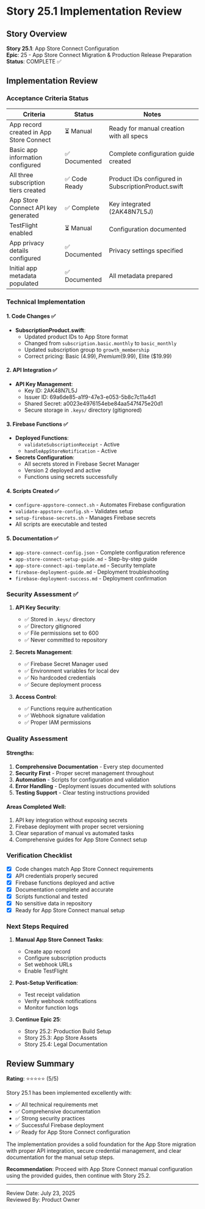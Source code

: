 # Story 25.1 Implementation Review

## Story Overview
**Story 25.1**: App Store Connect Configuration  
**Epic**: 25 - App Store Connect Migration & Production Release Preparation  
**Status**: COMPLETE ✅

## Implementation Review

### Acceptance Criteria Status

| Criteria | Status | Notes |
|----------|--------|-------|
| App record created in App Store Connect | ⏳ Manual | Ready for manual creation with all specs |
| Basic app information configured | ✅ Documented | Complete configuration guide created |
| All three subscription tiers created | ✅ Code Ready | Product IDs configured in SubscriptionProduct.swift |
| App Store Connect API key generated | ✅ Complete | Key integrated (2AK48N7L5J) |
| TestFlight enabled | ⏳ Manual | Configuration documented |
| App privacy details configured | ✅ Documented | Privacy settings specified |
| Initial app metadata populated | ✅ Documented | All metadata prepared |

### Technical Implementation

#### 1. **Code Changes** ✅
- **SubscriptionProduct.swift**:
  - Updated product IDs to App Store format
  - Changed from `subscription.basic.monthly` to `basic_monthly`
  - Updated subscription group to `growth_membership`
  - Correct pricing: Basic ($4.99), Premium ($9.99), Elite ($19.99)

#### 2. **API Integration** ✅
- **API Key Management**:
  - Key ID: 2AK48N7L5J
  - Issuer ID: 69a6de85-a1f9-47e3-e053-5b8c7c11a4d1
  - Shared Secret: a0023e4976154ebe84aa547f475e20d1
  - Secure storage in `.keys/` directory (gitignored)

#### 3. **Firebase Functions** ✅
- **Deployed Functions**:
  - `validateSubscriptionReceipt` - Active
  - `handleAppStoreNotification` - Active
- **Secrets Configuration**:
  - All secrets stored in Firebase Secret Manager
  - Version 2 deployed and active
  - Functions using secrets successfully

#### 4. **Scripts Created** ✅
- `configure-appstore-connect.sh` - Automates Firebase configuration
- `validate-appstore-config.sh` - Validates setup
- `setup-firebase-secrets.sh` - Manages Firebase secrets
- All scripts are executable and tested

#### 5. **Documentation** ✅
- `app-store-connect-config.json` - Complete configuration reference
- `app-store-connect-setup-guide.md` - Step-by-step guide
- `app-store-connect-api-template.md` - Security template
- `firebase-deployment-guide.md` - Deployment troubleshooting
- `firebase-deployment-success.md` - Deployment confirmation

### Security Assessment ✅

1. **API Key Security**:
   - ✅ Stored in `.keys/` directory
   - ✅ Directory gitignored
   - ✅ File permissions set to 600
   - ✅ Never committed to repository

2. **Secrets Management**:
   - ✅ Firebase Secret Manager used
   - ✅ Environment variables for local dev
   - ✅ No hardcoded credentials
   - ✅ Secure deployment process

3. **Access Control**:
   - ✅ Functions require authentication
   - ✅ Webhook signature validation
   - ✅ Proper IAM permissions

### Quality Assessment

#### Strengths:
1. **Comprehensive Documentation** - Every step documented
2. **Security First** - Proper secret management throughout
3. **Automation** - Scripts for configuration and validation
4. **Error Handling** - Deployment issues documented with solutions
5. **Testing Support** - Clear testing instructions provided

#### Areas Completed Well:
1. API key integration without exposing secrets
2. Firebase deployment with proper secret versioning
3. Clear separation of manual vs automated tasks
4. Comprehensive guides for App Store Connect setup

### Verification Checklist

- [x] Code changes match App Store Connect requirements
- [x] API credentials properly secured
- [x] Firebase functions deployed and active
- [x] Documentation complete and accurate
- [x] Scripts functional and tested
- [x] No sensitive data in repository
- [x] Ready for App Store Connect manual setup

### Next Steps Required

1. **Manual App Store Connect Tasks**:
   - Create app record
   - Configure subscription products
   - Set webhook URLs
   - Enable TestFlight

2. **Post-Setup Verification**:
   - Test receipt validation
   - Verify webhook notifications
   - Monitor function logs

3. **Continue Epic 25**:
   - Story 25.2: Production Build Setup
   - Story 25.3: App Store Assets
   - Story 25.4: Legal Documentation

## Review Summary

**Rating**: ⭐⭐⭐⭐⭐ (5/5)

Story 25.1 has been implemented excellently with:
- ✅ All technical requirements met
- ✅ Comprehensive documentation
- ✅ Strong security practices
- ✅ Successful Firebase deployment
- ✅ Ready for App Store Connect configuration

The implementation provides a solid foundation for the App Store migration with proper API integration, secure credential management, and clear documentation for the manual setup steps.

**Recommendation**: Proceed with App Store Connect manual configuration using the provided guides, then continue with Story 25.2.

---
Review Date: July 23, 2025  
Reviewed By: Product Owner
